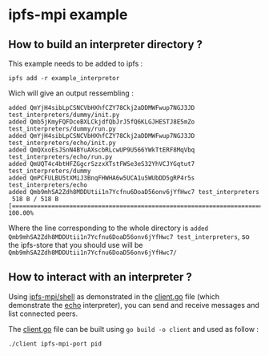 # ipfs-mpi example

## How to build an interpreter directory ?

This example needs to be added to ipfs :

```
ipfs add -r example_interpretor
```

Wich will give an output ressembling :

```
added QmYjH4sibLpCSNCVbHXhfCZY78Ckj2aDDMWFwup7NGJ3JD test_interpreters/dummy/init.py
added Qmb5jKmyFQFDceBXLCkjdfQbJrJ5fQ6KLGJHESTJ8E5mZo test_interpreters/dummy/run.py
added QmYjH4sibLpCSNCVbHXhfCZY78Ckj2aDDMWFwup7NGJ3JD test_interpreters/echo/init.py
added QmQXxoEsJSnN4BYuAXscbRLcwUP9U566YWkTtERF8MqVbq test_interpreters/echo/run.py
added QmUQT4c4btHFZGgcrSzzxXTstFWSe3eS32YhVCJYGqtut7 test_interpreters/dummy
added QmPCFULBU5tXMiJ3BnqFHWHA6w5UCA1u5WUbDD5gRP4r5s test_interpreters/echo
added Qmb9mhSA2Zdh8MDDUtii1n7Ycfnu6DoaD56onv6jYfHwc7 test_interpreters
 518 B / 518 B [==============================================================================================================================] 100.00%
 ```

Where the line corresponding to the whole directory is `added Qmb9mhSA2Zdh8MDDUtii1n7Ycfnu6DoaD56onv6jYfHwc7 test_interpreters`, so the ipfs-store that you should use will be `Qmb9mhSA2Zdh8MDDUtii1n7Ycfnu6DoaD56onv6jYfHwc7/`

## How to interact with an interpreter ?

Using [ipfs-mpi/shell](../shell) as demonstrated in the [client.go](./) file (which demonstrate the [echo](./test_interpreters/echo) interpreter), you can send and receive messages and list connected peers.

The [client.go](./) file can be built using `go build -o client` and used as follow :

```
./client ipfs-mpi-port pid
```
